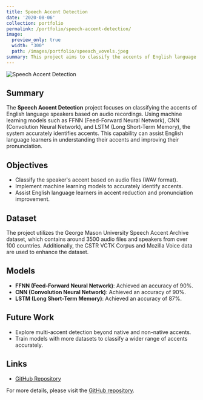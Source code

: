 ```yaml
---
title: Speech Accent Detection
date: '2020-08-06'
collection: portfolio
permalink: /portfolio/speech-accent-detection/
image:
  preview_only: true
  width: "300"
  path: /images/portfolio/speeach_vovels.jpeg
summary: This project aims to classify the accents of English language speakers using audio recordings. By leveraging machine learning models such as FFNN, CNN, and LSTM, the system can accurately identify accents, aiding in language learning and accent improvement.
---
```


![Speech Accent Detection](../../images/portfolio/speech_vovels.jpeg)

## Summary
The **Speech Accent Detection** project focuses on classifying the accents of English language speakers based on audio recordings. Using machine learning models such as FFNN (Feed-Forward Neural Network), CNN (Convolution Neural Network), and LSTM (Long Short-Term Memory), the system accurately identifies accents. This capability can assist English language learners in understanding their accents and improving their pronunciation.

## Objectives
- Classify the speaker's accent based on audio files (WAV format).
- Implement machine learning models to accurately identify accents.
- Assist English language learners in accent reduction and pronunciation improvement.

## Dataset
The project utilizes the George Mason University Speech Accent Archive dataset, which contains around 3500 audio files and speakers from over 100 countries. Additionally, the CSTR VCTK Corpus and Mozilla Voice data are used to enhance the dataset.

## Models
- **FFNN (Feed-Forward Neural Network)**: Achieved an accuracy of 90%.
- **CNN (Convolution Neural Network)**: Achieved an accuracy of 90%.
- **LSTM (Long Short-Term Memory)**: Achieved an accuracy of 87%.

## Future Work
- Explore multi-accent detection beyond native and non-native accents.
- Train models with more datasets to classify a wider range of accents accurately.

## Links
- [GitHub Repository](https://github.com/k-farruh/speech-accent-detection)

For more details, please visit the [GitHub repository](https://github.com/k-farruh/speech-accent-detection).
